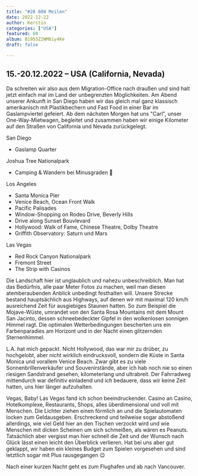 ```yaml
---
title: "#28 600 Meilen"
date: 2022-12-22
author: Kerstin
categories: ["USA"]
featured: 60
album: B1955Z2WM8iy4Ke
draft: false

---
```


## 15.-20.12.2022 – USA (California, Nevada)

Da schreiten wir also aus dem Migration-Office nach draußen und sind halt jetzt einfach mal im Land der unbegrenzten Möglichkeiten. Am Abend unserer Ankunft in San Diego haben wir das gleich mal ganz klassisch amerikanisch mit Plastikbechern und Fast Food in einer Bar im Gaslampviertel gefeiert. 
Ab dem nächsten Morgen hat uns "Carl", unser One-Way-Mietwagen, begleitet und zusammen haben wir einige Kilometer auf den Straßen von California und Nevada zurückgelegt.

San Diego
* Gaslamp Quarter 

Joshua Tree Nationalpark
* Camping & Wandern bei Minusgraden 🥶

Los Angeles
* Santa Monica Pier
* Venice Beach, Ocean Front Walk
* Pacific Palisades
* Window-Shopping on Rodeo Drive, Beverly Hills
* Drive along Sunset Bouvlevard
* Hollywood: Walk of Fame, Chinese Theatre, Dolby Theatre
* Griffith Observatory: Saturn und Mars

Las Vegas
* Red Rock Canyon Nationalpark
* Fremont Street
* The Strip with Casinos

Die Landschaft hier ist unglaublich und nahezu unbeschreiblich. Man hat das Bedürfnis, alle paar Meter Fotos zu machen, weil man diesen atemberaubenden Anblick unbedingt festhalten will. Unsere Strecke bestand hauptsächlich aus Highways, auf denen wir mit maximal 120 km/h ausreichend Zeit für ausgiebiges Staunen hatten. So zum Beispiel die Mojave-Wüste, umrandet von den Santa Rosa Mountains mit dem Mount San Jacinto, dessen schneebedeckter Gipfel in den wolkenlosen sonnigen Himmel ragt. Die optimalen Wetterbedingungen bescherten uns ein Farbenparadies am Horizont und in der Nacht einen glitzernden Sternenhimmel. 

L.A. hat mich gepackt. Nicht Hollywood, das war mir zu drüber, zu hochgelobt, aber nicht wirklich eindrucksvoll, sondern die Küste in Santa Monica und vorallem Venice Beach. Zwar gibt es zu viele Sonnenbrillenverkäufer und Souvenirstände, aber ich hab noch nie so einen riesigen Sandstrand gesehen, kilometerlang und ultrabreit. Der Fahrradweg mittendurch war definitiv einladend und ich bedauere, dass wir keine Zeit hatten, uns hier länger aufzuhalten.

Vegas, Baby! Las Vegas fand ich schon beeindruckender. Casino an Casino, Hotelkomplexe, Restaurants, Shops, alles überdimensional und voll mit Menschen. Die Lichter ziehen einen förmlich an und die Spielautomaten locken zum Geldausgeben. Erschreckend und teilweise sogar abstoßend allerdings, wie viel Geld hier an den Tischen verzockt wird und wie Menschen mit dicken Scheinen um sich schmeißen, als wären es Peanuts. Tatsächlich aber vergisst man hier schnell die Zeit und der Wunsch nach Glück lässt einen leicht den Überblick verlieren. Hat bei uns aber gut geklappt, wir haben ein kleines Budget zum Spielen vorgesehen und sind letztlich sogar mit Plus rausgegangen 😉

Nach einer kurzen Nacht geht es zum Flughafen und ab nach Vancouver.